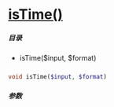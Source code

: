[isTime()](http://twinh.github.com/widget/api/isTime)
=====================================================



##### 目录
* isTime($input, $format)

### 
```php
void isTime($input, $format)
```

##### 参数

